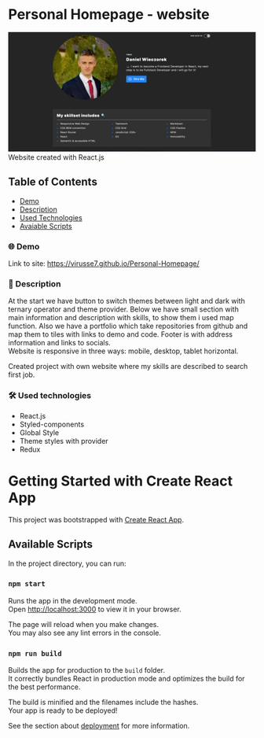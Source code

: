 # Personal Homepage - website
![PresentImage](./public/present-personalHomepage.png)
Website created with React.js

## Table of Contents
* [Demo](#🌐-demo)
* [Description](#📄-description)
* [Used Technologies](#🛠️-used-technologies)
* [Avaiable Scripts](#available-scripts)

### 🌐 Demo
Link to site: https://virusse7.github.io/Personal-Homepage/

### 📄 Description

At the start we have button to switch themes between light and dark with ternary operator and theme provider. Below we have small section with main information and description with skills, to show them i used map function.
Also we have a portfolio which take repositories from github and map them to tiles with links to demo and code. Footer is with address information and links to socials. 
<br>Website is responsive in three ways: mobile, desktop, tablet horizontal.

Created project with own website where my skills are described to search first job. 

### 🛠️ Used technologies
- React.js
- Styled-components
- Global Style
- Theme styles with provider
- Redux


# Getting Started with Create React App


This project was bootstrapped with [Create React App](https://github.com/facebook/create-react-app).

## Available Scripts

In the project directory, you can run:

### `npm start`

Runs the app in the development mode.\
Open [http://localhost:3000](http://localhost:3000) to view it in your browser.

The page will reload when you make changes.\
You may also see any lint errors in the console.

### `npm run build`

Builds the app for production to the `build` folder.\
It correctly bundles React in production mode and optimizes the build for the best performance.

The build is minified and the filenames include the hashes.\
Your app is ready to be deployed!

See the section about [deployment](https://facebook.github.io/create-react-app/docs/deployment) for more information.
